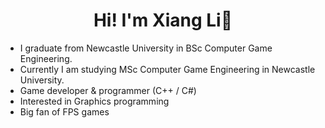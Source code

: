 <h1 align="center">Hi! I'm Xiang Li👋</h1>

- I graduate from Newcastle University in BSc Computer Game Engineering.
- Currently I am studying MSc Computer Game Engineering in Newcastle University.
- Game developer & programmer (C++ / C#)
- Interested in Graphics programming
- Big fan of FPS games
